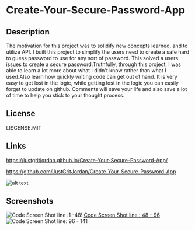# Create-Your-Secure-Password-App

## Description

The motivation for this project was to solidify new concepts learned, and to utilize API.
I built this project to simplify the users need to create a safe hard to guess password to use for any sort of password.
This solved a users issues to create a secure password.Truthfully, through this project, I was able to learn a lot more about what I didn't know rather than what I used.Also learn how quickly writing code can get out of hand. It is very easy to get lost in the logic, while getting lost in the logic you can easily forget to update on github. Comments will save your life and also save a lot of time to help you stick to your thought process.

## License

LISCENSE.MIT

## Links

https://justgritjordan.github.io/Create-Your-Secure-Password-App/

https://github.com/JustGritJordan/Create-Your-Secure-Password-App

![alt text](screenshots/filename.png "Description goes here")

## Screenshots

![Code Screen Shot line :1 -48](<../Screenshot%20(19).png>)!
[Code Screen Shot line : 48 - 96](<../Screenshot%20(20).png>)
![Code Screen Shot line: 96 - 141](<../Screenshot%20(21).png>)
